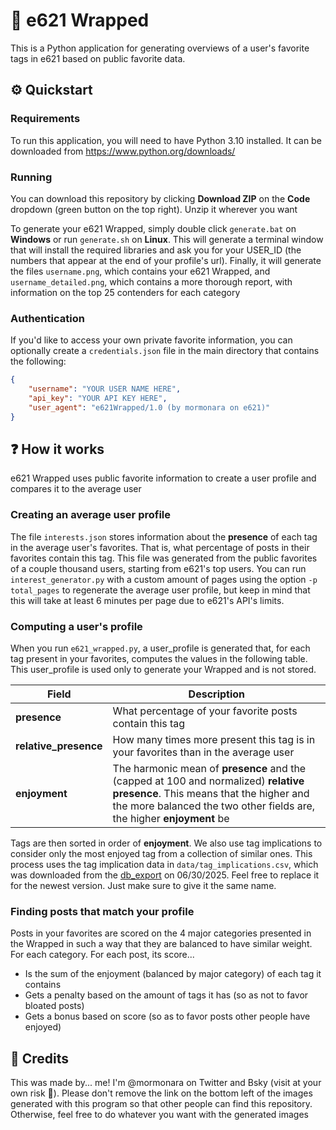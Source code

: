 # 🦊 e621 Wrapped

This is a Python application for generating overviews of a user's favorite tags in e621 based on public favorite data.

## ⚙ Quickstart

### Requirements

To run this application, you will need to have Python 3.10 installed. It can be downloaded from https://www.python.org/downloads/

### Running

You can download this repository by clicking **Download ZIP** on the **Code** dropdown (green button on the top right). Unzip it wherever you want

To generate your e621 Wrapped, simply double click `generate.bat` on **Windows** or run `generate.sh` on **Linux**. This will generate a terminal window that will install the required libraries and ask you for your USER_ID (the numbers that appear at the end of your profile's url). Finally, it will generate the files `username.png`, which contains your e621 Wrapped, and `username_detailed.png`, which contains a more thorough report, with information on the top 25 contenders for each category

### Authentication

If you'd like to access your own private favorite information, you can optionally create a `credentials.json` file in the main directory that contains the following:

```json
{
    "username": "YOUR USER NAME HERE",
    "api_key": "YOUR API KEY HERE",
    "user_agent": "e621Wrapped/1.0 (by mormonara on e621)"
}
```

## ❓ How it works

e621 Wrapped uses public favorite information to create a user profile and compares it to the average user

### Creating an average user profile

The file `interests.json` stores information about the **presence** of each tag in the average user's favorites. That is, what percentage of posts in their favorites contain this tag. This file was generated from the public favorites of a couple thousand users, starting from e621's top users. You can run `interest_generator.py` with a custom amount of pages using the option `-p total_pages` to regenerate the average user profile, but keep in mind that this will take at least 6 minutes per page due to e621's API's limits.

### Computing a user's profile

When you run `e621_wrapped.py`, a user_profile is generated that, for each tag present in your favorites, computes the values in the following table. This user_profile is used only to generate your Wrapped and is not stored.

|Field|Description|
|-|-|
|**presence**|What percentage of your favorite posts contain this tag|
|**relative_presence**|How many times more present this tag is in your favorites than in the average user|
|**enjoyment**|The harmonic mean of **presence** and the (capped at 100 and normalized) **relative presence**. This means that the higher and the more balanced the two other fields are, the higher **enjoyment** be|

Tags are then sorted in order of **enjoyment**. We also use tag implications to consider only the most enjoyed tag from a collection of similar ones. This process uses the tag implication data in `data/tag_implications.csv`, which was downloaded from the [db_export](https://e621.net/db_export/) on 06/30/2025. Feel free to replace it for the newest version. Just make sure to give it the same name.

### Finding posts that match your profile

Posts in your favorites are scored on the 4 major categories presented in the Wrapped in such a way that they are balanced to have similar weight. For each category. For each post, its score...

- Is the sum of the enjoyment (balanced by major category) of each tag it contains
- Gets a penalty based on the amount of tags it has (so as not to favor bloated posts)
- Gets a bonus based on score (so as to favor posts other people have enjoyed)

## 📝 Credits

This was made by... me! I'm @mormonara on Twitter and Bsky (visit at your own risk 🔞). Please don't remove the link on the bottom left of the images generated with this program so that other people can find this repository. Otherwise, feel free to do whatever you want with the generated images
